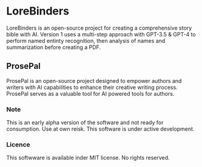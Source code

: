 # LoreBinders

LoreBinders is an open-source project for creating a comprehensive story bible with AI. Version 1 uses a multi-step approach with GPT-3.5 & GPT-4 to perform named entinty recognition, then analysis of names and summarization before creating a PDF.

## ProsePal

ProsePal is an open-source project designed to empower authors and writers with AI capabilities to enhance their creative writing process. ProsePal serves as a valuable tool for AI powered tools for authors.

### Note

This is an early alpha version of the software and not ready for consumption. Use at own reisk. This software is under active development.

### Licence

This softwware is available inder MIT license. No rights reserved.
